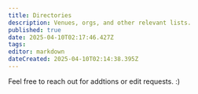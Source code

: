 ```yaml
---
title: Directories
description: Venues, orgs, and other relevant lists.
published: true
date: 2025-04-10T02:17:46.427Z
tags: 
editor: markdown
dateCreated: 2025-04-10T02:14:38.395Z
---
```


Feel free to reach out for addtions or edit requests.  :)